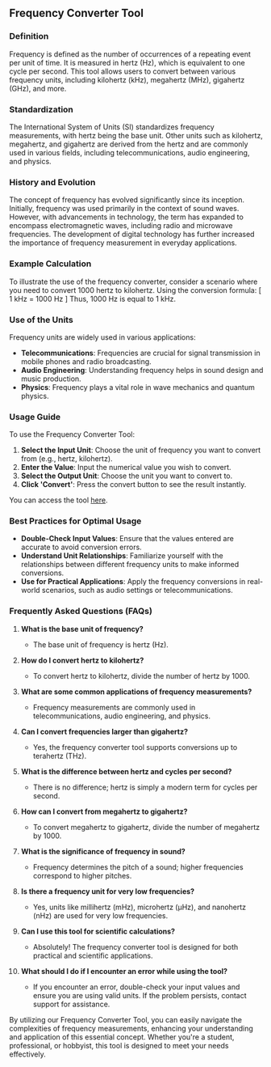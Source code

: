 ## Frequency Converter Tool

### Definition
Frequency is defined as the number of occurrences of a repeating event per unit of time. It is measured in hertz (Hz), which is equivalent to one cycle per second. This tool allows users to convert between various frequency units, including kilohertz (kHz), megahertz (MHz), gigahertz (GHz), and more.

### Standardization
The International System of Units (SI) standardizes frequency measurements, with hertz being the base unit. Other units such as kilohertz, megahertz, and gigahertz are derived from the hertz and are commonly used in various fields, including telecommunications, audio engineering, and physics.

### History and Evolution
The concept of frequency has evolved significantly since its inception. Initially, frequency was used primarily in the context of sound waves. However, with advancements in technology, the term has expanded to encompass electromagnetic waves, including radio and microwave frequencies. The development of digital technology has further increased the importance of frequency measurement in everyday applications.

### Example Calculation
To illustrate the use of the frequency converter, consider a scenario where you need to convert 1000 hertz to kilohertz. Using the conversion formula:
\[ 1 kHz = 1000 Hz \]
Thus, 1000 Hz is equal to 1 kHz.

### Use of the Units
Frequency units are widely used in various applications:
- **Telecommunications**: Frequencies are crucial for signal transmission in mobile phones and radio broadcasting.
- **Audio Engineering**: Understanding frequency helps in sound design and music production.
- **Physics**: Frequency plays a vital role in wave mechanics and quantum physics.

### Usage Guide
To use the Frequency Converter Tool:
1. **Select the Input Unit**: Choose the unit of frequency you want to convert from (e.g., hertz, kilohertz).
2. **Enter the Value**: Input the numerical value you wish to convert.
3. **Select the Output Unit**: Choose the unit you want to convert to.
4. **Click 'Convert'**: Press the convert button to see the result instantly.

You can access the tool [here](https://www.inayam.co/unit-converter/frequency).

### Best Practices for Optimal Usage
- **Double-Check Input Values**: Ensure that the values entered are accurate to avoid conversion errors.
- **Understand Unit Relationships**: Familiarize yourself with the relationships between different frequency units to make informed conversions.
- **Use for Practical Applications**: Apply the frequency conversions in real-world scenarios, such as audio settings or telecommunications.

### Frequently Asked Questions (FAQs)

1. **What is the base unit of frequency?**
   - The base unit of frequency is hertz (Hz).

2. **How do I convert hertz to kilohertz?**
   - To convert hertz to kilohertz, divide the number of hertz by 1000.

3. **What are some common applications of frequency measurements?**
   - Frequency measurements are commonly used in telecommunications, audio engineering, and physics.

4. **Can I convert frequencies larger than gigahertz?**
   - Yes, the frequency converter tool supports conversions up to terahertz (THz).

5. **What is the difference between hertz and cycles per second?**
   - There is no difference; hertz is simply a modern term for cycles per second.

6. **How can I convert from megahertz to gigahertz?**
   - To convert megahertz to gigahertz, divide the number of megahertz by 1000.

7. **What is the significance of frequency in sound?**
   - Frequency determines the pitch of a sound; higher frequencies correspond to higher pitches.

8. **Is there a frequency unit for very low frequencies?**
   - Yes, units like millihertz (mHz), microhertz (μHz), and nanohertz (nHz) are used for very low frequencies.

9. **Can I use this tool for scientific calculations?**
   - Absolutely! The frequency converter tool is designed for both practical and scientific applications.

10. **What should I do if I encounter an error while using the tool?**
    - If you encounter an error, double-check your input values and ensure you are using valid units. If the problem persists, contact support for assistance.

By utilizing our Frequency Converter Tool, you can easily navigate the complexities of frequency measurements, enhancing your understanding and application of this essential concept. Whether you're a student, professional, or hobbyist, this tool is designed to meet your needs effectively.
